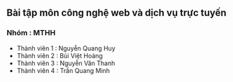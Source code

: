 ## Bài tập môn công nghệ web và dịch vụ trực tuyến
### Nhóm : MTHH
- Thành viên 1 : Nguyễn Quang Huy
- Thành viên 2 : Bùi Việt Hoàng
- Thành viên 3 : Nguyễn Văn Thanh
- Thành viên 4 : Trần Quang Minh
